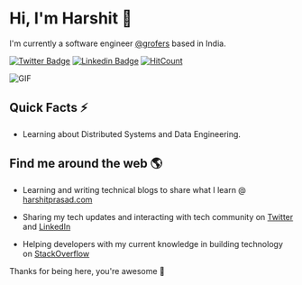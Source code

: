 # Hi, I'm Harshit 👋

I'm currently a software engineer [@grofers](https://grofers.com/) based in India. 

[![Twitter Badge](https://img.shields.io/badge/-@HarshitPrasad8-1ca0f1?style=flat-square&labelColor=1ca0f1&logo=twitter&logoColor=white&link=https://twitter.com/HarshitPrasad8)](https://twitter.com/HarshitPrasad8) [![Linkedin Badge](https://img.shields.io/badge/-harshit98-blue?style=flat-square&logo=Linkedin&logoColor=white&link=https://www.linkedin.com/in/harshit-prasad/)](https://www.linkedin.com/in/harshit-prasad/) [![HitCount](http://hits.dwyl.com/harshit98/harshit98.svg)](http://hits.dwyl.com/harshit98/harshit98)

<img align="center" alt="GIF" src="https://media.giphy.com/media/3ohzdKvLT1DxFxhZAI/giphy.gif" />

## Quick Facts ⚡

- Learning about Distributed Systems and Data Engineering.

## Find me around the web 🌎

- Learning and writing technical blogs to share what I learn @ [harshitprasad.com](http://harshitprasad.com/)

- Sharing my tech updates and interacting with tech community on [Twitter](https://twitter.com/HarshitPrasad8) and [LinkedIn](https://www.linkedin.com/in/harshit-prasad/)

- Helping developers with my current knowledge in building technology on [StackOverflow](https://stackoverflow.com/users/7299340/harshit?tab=profile)

Thanks for being here, you're awesome 🙌

<!--
**harshit98/harshit98** is a ✨ _special_ ✨ repository because its `README.md` (this file) appears on your GitHub profile.

Here are some ideas to get you started:

- 🔭 I’m currently working on ...
- 🌱 I’m currently learning ...
- 👯 I’m looking to collaborate on ...
- 🤔 I’m looking for help with ...
- 💬 Ask me about ...
- 📫 How to reach me: ...
- 😄 Pronouns: ...
- ⚡ Fun fact: ...
-->
